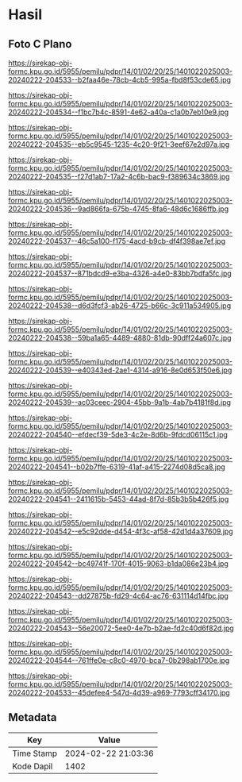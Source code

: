 # Hasil

## Foto C Plano

https://sirekap-obj-formc.kpu.go.id/5955/pemilu/pdpr/14/01/02/20/25/1401022025003-20240222-204533--b2faa46e-78cb-4cb5-995a-fbd8f53cde65.jpg

https://sirekap-obj-formc.kpu.go.id/5955/pemilu/pdpr/14/01/02/20/25/1401022025003-20240222-204534--f1bc7b4c-8591-4e62-a40a-c1a0b7eb10e9.jpg

https://sirekap-obj-formc.kpu.go.id/5955/pemilu/pdpr/14/01/02/20/25/1401022025003-20240222-204535--eb5c9545-1235-4c20-9f21-3eef67e2d97a.jpg

https://sirekap-obj-formc.kpu.go.id/5955/pemilu/pdpr/14/01/02/20/25/1401022025003-20240222-204535--f27d1ab7-17a2-4c6b-bac9-f389634c3869.jpg

https://sirekap-obj-formc.kpu.go.id/5955/pemilu/pdpr/14/01/02/20/25/1401022025003-20240222-204536--9ad866fa-675b-4745-8fa6-48d6c1686ffb.jpg

https://sirekap-obj-formc.kpu.go.id/5955/pemilu/pdpr/14/01/02/20/25/1401022025003-20240222-204537--46c5a100-f175-4acd-b9cb-df4f398ae7ef.jpg

https://sirekap-obj-formc.kpu.go.id/5955/pemilu/pdpr/14/01/02/20/25/1401022025003-20240222-204537--871bdcd9-e3ba-4326-a4e0-83bb7bdfa5fc.jpg

https://sirekap-obj-formc.kpu.go.id/5955/pemilu/pdpr/14/01/02/20/25/1401022025003-20240222-204538--d6d3fcf3-ab26-4725-b66c-3c911a534905.jpg

https://sirekap-obj-formc.kpu.go.id/5955/pemilu/pdpr/14/01/02/20/25/1401022025003-20240222-204538--59ba1a65-4489-4880-81db-90dff24a607c.jpg

https://sirekap-obj-formc.kpu.go.id/5955/pemilu/pdpr/14/01/02/20/25/1401022025003-20240222-204539--e40343ed-2ae1-4314-a916-8e0d653f50e6.jpg

https://sirekap-obj-formc.kpu.go.id/5955/pemilu/pdpr/14/01/02/20/25/1401022025003-20240222-204539--ac03ceec-2904-45bb-9a1b-4ab7b4181f8d.jpg

https://sirekap-obj-formc.kpu.go.id/5955/pemilu/pdpr/14/01/02/20/25/1401022025003-20240222-204540--efdecf39-5de3-4c2e-8d6b-9fdcd06115c1.jpg

https://sirekap-obj-formc.kpu.go.id/5955/pemilu/pdpr/14/01/02/20/25/1401022025003-20240222-204541--b02b7ffe-6319-41af-a415-2274d08d5ca8.jpg

https://sirekap-obj-formc.kpu.go.id/5955/pemilu/pdpr/14/01/02/20/25/1401022025003-20240222-204541--2411615b-5453-44ad-8f7d-85b3b5b426f5.jpg

https://sirekap-obj-formc.kpu.go.id/5955/pemilu/pdpr/14/01/02/20/25/1401022025003-20240222-204542--e5c92dde-d454-4f3c-af58-42d1d4a37609.jpg

https://sirekap-obj-formc.kpu.go.id/5955/pemilu/pdpr/14/01/02/20/25/1401022025003-20240222-204542--bc49741f-170f-4015-9063-b1da086e23b4.jpg

https://sirekap-obj-formc.kpu.go.id/5955/pemilu/pdpr/14/01/02/20/25/1401022025003-20240222-204543--dd27875b-fd29-4c64-ac76-631114d14fbc.jpg

https://sirekap-obj-formc.kpu.go.id/5955/pemilu/pdpr/14/01/02/20/25/1401022025003-20240222-204543--56e20072-5ee0-4e7b-b2ae-fd2c40d6f82d.jpg

https://sirekap-obj-formc.kpu.go.id/5955/pemilu/pdpr/14/01/02/20/25/1401022025003-20240222-204544--761ffe0e-c8c0-4970-bca7-0b298ab1700e.jpg

https://sirekap-obj-formc.kpu.go.id/5955/pemilu/pdpr/14/01/02/20/25/1401022025003-20240222-204533--45defee4-547d-4d39-a969-7793cff34170.jpg


## Metadata

| Key        | Value               |
| ---------- | ------------------- |
| Time Stamp | 2024-02-22 21:03:36 |
| Kode Dapil | 1402                |



